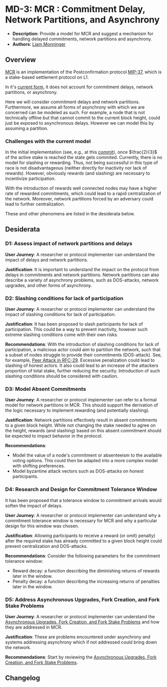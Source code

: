 # MD-3: MCR : Commitment Delay, Network Partitions, and Asynchrony

- **Description**: Provide a model for MCR and suggest a mechanism for handling delayed commitments, network partitions and asynchrony.
- **Authors**: [Liam Monninger](mailto:liam@movementlabs.xyz)

## Overview

[MCR](https://github.com/movementlabsxyz/movement/tree/main/protocol-units/settlement/mcr) is an implementation of the Postconfirmation protocol [MIP-37](https://github.com/movementlabsxyz/MIP/blob/mip/MCR/MIP/mip-37/README.md), which is a stake-based settlement protocol on L1.

In it's [current form](https://github.com/movementlabsxyz/movement/tree/baa83356a14d44fd4e8346e1eddfc184cebc17d3/protocol-units/settlement/mcr), it does not account for commitment delays, network partitions, or asynchrony.

Here we will consider commitment delays and network partitions. Furthermore, we assume all forms of asynchrony with which we are concerned can be modeled as such. For example, a node that is not technically offline but that cannot commit to the current block height, could just be exposed to asynchronous delays. However we can model this by assuming a partition.

### Challenges with the current model

In the initial implementation (see, e.g., at this [commit](https://github.com/movementlabsxyz/movement/tree/baa83356a14d44fd4e8346e1eddfc184cebc17d3/protocol-units/settlement/mcr)), once $\frac{2}{3}$ of the active stake is reached the state gets commited. Currently, there is no model for slashing or rewarding. Thus, not being successful in this type of race is not disadvantageous (neither directly for inactivity nor lack of rewards). However, obviously rewards (and slashing) are necessary to incentivize participation.

With the introduction of rewards well connected nodes may have a higher rate of rewarded commitments, which could lead to a rapid centralization of the network. Moreover, network partitions forced by an adversary could lead to further centralization.


These and other phenomena are listed in the desiderata below.

## Desiderata

### D1: Assess impact of network partitions and delays

**User Journey**: A researcher or protocol implementer can understand the impact of delays and network partitions.

**Justification**: It is important to understand the impact on the protocol from delays in commitments and network partitions. Network partitions can also describe a variety of asynchrony problems, such as DOS-attacks, network upgrades, and other forms of asynchrony.

### D2: Slashing conditions for lack of participation

**User Journey**: A researcher or protocol implementer can understand the impact of slashing conditions for lack of participation.

**Justification**: It has been proposed to slash participants for lack of participation. This could be a way to prevent inactivity, however such extreme slashing conditions come with their own risks.

**Recommendations**:
With the introduction of slashing conditions for lack of participation, a malicious actor could aim to partition the network, such that a subset of nodes struggle to provide their commitments (DOS-attack). See, for example, [Peer Attack in RFC-29](https://github.com/movementlabsxyz/rfcs/pull/29). Excessive penalization could lead to slashing of honest actors. It also could lead to an increase of the attackers proportion of total stake, further reducing the security. Introduction of such slashing conditions should be considered with caution.

### D3: Model Absent Commitments

**User Journey**: A researcher or protocol implementer can refer to a formal model for network partitions in MCR. This should support the derivation of the logic necessary to implement rewarding (and potentially slashing).

**Justification**: Network partitions effectively result in absent commitments to a given block height. While not changing the stake needed to agree on the height, rewards (and slashing) based on this absent commitment should be expected to impact behavior in the protocol.

**Recommendations**:

- Model the value of a node's commitment or absenteeism to the available voting options. This could then be adapted into a more complex model with shifting preferences.
- Model byzantine attack vectors such as DOS-attacks on honest participants.

### D4: Research and Design for Commitment Tolerance Window

It has been proposed that a tolerance window to commitment arrivals would soften the impact of delays.

**User Journey**: A researcher or protocol implementer can understand why a commitment tolerance window is necessary for MCR and why a particular design for this window was chosen.

**Justification**: Allowing participants to receive a reward (or omit) penalty) after the required stake has already committed to a given block height could prevent centralization and DOS-attacks.

**Recommendations**:
Consider the following parameters for the commitment tolerance window:

- Reward decay: a function describing the diminishing returns of rewards later in the window.
- Penalty decay: a function describing the increasing returns of penalties later in the window.

### D5: Address Asynchronous Upgrades, Fork Creation, and Fork Stake Problems

**User Journey**: A researcher or protocol implementer can understand the [Asynchronous Upgrades, Fork Creation, and Fork Stake Problems](./asychronous-upgrades-problem.md) and how they are addressed in MCR.

**Justification**: These are problems encountered under asynchrony and systems addressing asynchrony which if not addressed could bring down the network.

**Recommendations**:
Start by reviewing the [Asynchronous Upgrades, Fork Creation, and Fork Stake Problems](./asychronous-upgrades-problem.md).

## Changelog
